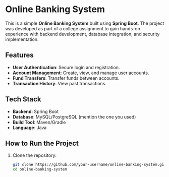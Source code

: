 # Online Banking System

This is a simple **Online Banking System** built using **Spring Boot**. The project was developed as part of a college assignment to gain hands-on experience with backend development, database integration, and security implementation.

## Features

- **User Authentication**: Secure login and registration.
- **Account Management**: Create, view, and manage user accounts.
- **Fund Transfers**: Transfer funds between accounts.
- **Transaction History**: View past transactions.

## Tech Stack

- **Backend**: Spring Boot
- **Database**: MySQL/PostgreSQL (mention the one you used)
- **Build Tool**: Maven/Gradle
- **Language**: Java

## How to Run the Project

1. Clone the repository:
   ```bash
   git clone https://github.com/your-username/online-banking-system.git
   cd online-banking-system
